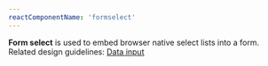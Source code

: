 ```yaml
---
reactComponentName: 'formselect'
---
```

**Form select** is used to embed browser native select lists into a form. Related design guidelines: [Data input](/design-guidelines/usage-and-behavior/data-input)
